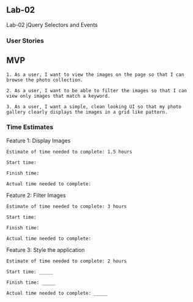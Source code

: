 ## Lab-02
Lab-02 jQuery Selectors and Events

### User Stories

## MVP
    1. As a user, I want to view the images on the page so that I can browse the photo collection.

    2. As a user, I want to be able to filter the images so that I can view only images that match a keyword.

    3. As a user, I want a simple, clean looking UI so that my photo gallery clearly displays the images in a grid like pattern.

### Time Estimates

Feature 1: Display Images
    
    Estimate of time needed to complete: 1.5 hours

    Start time: 

    Finish time: 

    Actual time needed to complete: 

Feature 2: Filter Images
    
    Estimate of time needed to complete: 3 hours

    Start time: 

    Finish time: 

    Actual time needed to complete: 

Feature 3: Style the application
    
    Estimate of time needed to complete: 2 hours

    Start time: _____

    Finish time: _____

    Actual time needed to complete: _____

